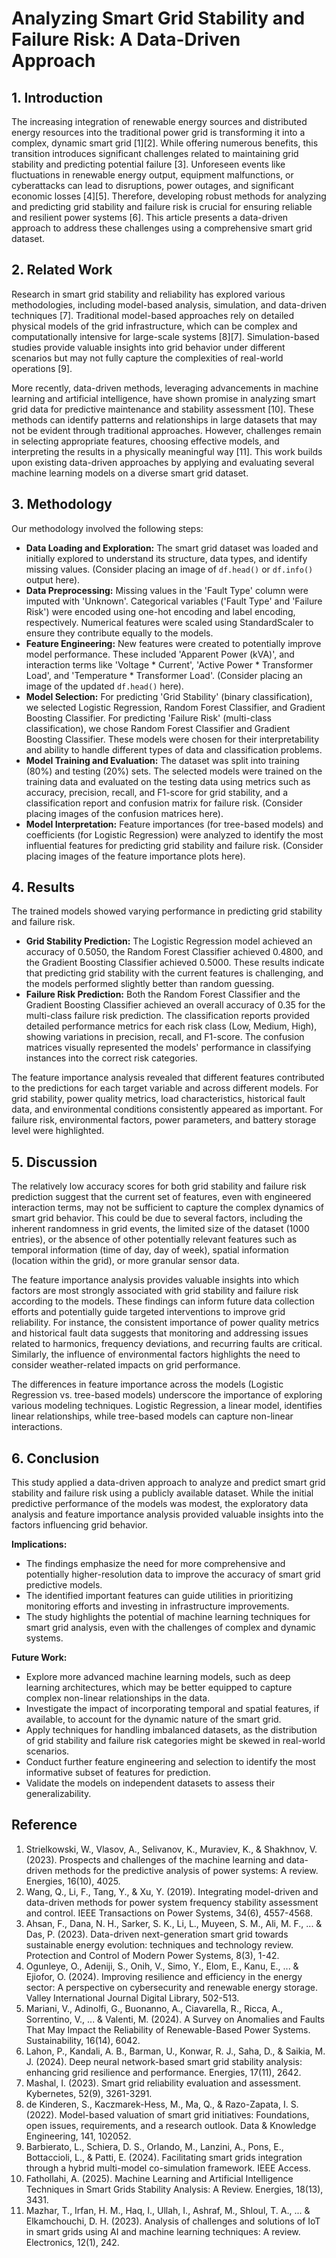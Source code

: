 # Analyzing Smart Grid Stability and Failure Risk: A Data-Driven Approach

## 1. Introduction

The increasing integration of renewable energy sources and distributed energy resources into the traditional power grid is transforming it into a complex, dynamic smart grid [1][2]. While offering numerous benefits, this transition introduces significant challenges related to maintaining grid stability and predicting potential failure [3]. Unforeseen events like fluctuations in renewable energy output, equipment malfunctions, or cyberattacks can lead to disruptions, power outages, and significant economic losses [4][5]. Therefore, developing robust methods for analyzing and predicting grid stability and failure risk is crucial for ensuring reliable and resilient power systems [6]. This article presents a data-driven approach to address these challenges using a comprehensive smart grid dataset.

## 2. Related Work

Research in smart grid stability and reliability has explored various methodologies, including model-based analysis, simulation, and data-driven techniques [7]. Traditional model-based approaches rely on detailed physical models of the grid infrastructure, which can be complex and computationally intensive for large-scale systems [8][7]. Simulation-based studies provide valuable insights into grid behavior under different scenarios but may not fully capture the complexities of real-world operations [9].

More recently, data-driven methods, leveraging advancements in machine learning and artificial intelligence, have shown promise in analyzing smart grid data for predictive maintenance and stability assessment [10]. These methods can identify patterns and relationships in large datasets that may not be evident through traditional approaches. However, challenges remain in selecting appropriate features, choosing effective models, and interpreting the results in a physically meaningful way [11]. This work builds upon existing data-driven approaches by applying and evaluating several machine learning models on a diverse smart grid dataset.


## 3. Methodology

Our methodology involved the following steps:

*   **Data Loading and Exploration:** The smart grid dataset was loaded and initially explored to understand its structure, data types, and identify missing values. (Consider placing an image of `df.head()` or `df.info()` output here).
*   **Data Preprocessing:** Missing values in the 'Fault Type' column were imputed with 'Unknown'. Categorical variables ('Fault Type' and 'Failure Risk') were encoded using one-hot encoding and label encoding, respectively. Numerical features were scaled using StandardScaler to ensure they contribute equally to the models.
*   **Feature Engineering:** New features were created to potentially improve model performance. These included 'Apparent Power (kVA)', and interaction terms like 'Voltage * Current', 'Active Power * Transformer Load', and 'Temperature * Transformer Load'. (Consider placing an image of the updated `df.head()` here).
*   **Model Selection:** For predicting 'Grid Stability' (binary classification), we selected Logistic Regression, Random Forest Classifier, and Gradient Boosting Classifier. For predicting 'Failure Risk' (multi-class classification), we chose Random Forest Classifier and Gradient Boosting Classifier. These models were chosen for their interpretability and ability to handle different types of data and classification problems.
*   **Model Training and Evaluation:** The dataset was split into training (80%) and testing (20%) sets. The selected models were trained on the training data and evaluated on the testing data using metrics such as accuracy, precision, recall, and F1-score for grid stability, and a classification report and confusion matrix for failure risk. (Consider placing images of the confusion matrices here).
*   **Model Interpretation:** Feature importances (for tree-based models) and coefficients (for Logistic Regression) were analyzed to identify the most influential features for predicting grid stability and failure risk. (Consider placing images of the feature importance plots here).

## 4. Results

The trained models showed varying performance in predicting grid stability and failure risk.

*   **Grid Stability Prediction:** The Logistic Regression model achieved an accuracy of 0.5050, the Random Forest Classifier achieved 0.4800, and the Gradient Boosting Classifier achieved 0.5000. These results indicate that predicting grid stability with the current features is challenging, and the models performed slightly better than random guessing.
*   **Failure Risk Prediction:** Both the Random Forest Classifier and the Gradient Boosting Classifier achieved an overall accuracy of 0.35 for the multi-class failure risk prediction. The classification reports provided detailed performance metrics for each risk class (Low, Medium, High), showing variations in precision, recall, and F1-score. The confusion matrices visually represented the models' performance in classifying instances into the correct risk categories.

The feature importance analysis revealed that different features contributed to the predictions for each target variable and across different models. For grid stability, power quality metrics, load characteristics, historical fault data, and environmental conditions consistently appeared as important. For failure risk, environmental factors, power parameters, and battery storage level were highlighted.

## 5. Discussion

The relatively low accuracy scores for both grid stability and failure risk prediction suggest that the current set of features, even with engineered interaction terms, may not be sufficient to capture the complex dynamics of smart grid behavior. This could be due to several factors, including the inherent randomness in grid events, the limited size of the dataset (1000 entries), or the absence of other potentially relevant features such as temporal information (time of day, day of week), spatial information (location within the grid), or more granular sensor data.

The feature importance analysis provides valuable insights into which factors are most strongly associated with grid stability and failure risk according to the models. These findings can inform future data collection efforts and potentially guide targeted interventions to improve grid reliability. For instance, the consistent importance of power quality metrics and historical fault data suggests that monitoring and addressing issues related to harmonics, frequency deviations, and recurring faults are critical. Similarly, the influence of environmental factors highlights the need to consider weather-related impacts on grid performance.

The differences in feature importance across the models (Logistic Regression vs. tree-based models) underscore the importance of exploring various modeling techniques. Logistic Regression, a linear model, identifies linear relationships, while tree-based models can capture non-linear interactions.

## 6. Conclusion

This study applied a data-driven approach to analyze and predict smart grid stability and failure risk using a publicly available dataset. While the initial predictive performance of the models was modest, the exploratory data analysis and feature importance analysis provided valuable insights into the factors influencing grid behavior.

**Implications:**

*   The findings emphasize the need for more comprehensive and potentially higher-resolution data to improve the accuracy of smart grid predictive models.
*   The identified important features can guide utilities in prioritizing monitoring efforts and investing in infrastructure improvements.
*   The study highlights the potential of machine learning techniques for smart grid analysis, even with the challenges of complex and dynamic systems.

**Future Work:**

*   Explore more advanced machine learning models, such as deep learning architectures, which may be better equipped to capture complex non-linear relationships in the data.
*   Investigate the impact of incorporating temporal and spatial features, if available, to account for the dynamic nature of the smart grid.
*   Apply techniques for handling imbalanced datasets, as the distribution of grid stability and failure risk categories might be skewed in real-world scenarios.
*   Conduct further feature engineering and selection to identify the most informative subset of features for prediction.
*   Validate the models on independent datasets to assess their generalizability.


## Reference
1. Strielkowski, W., Vlasov, A., Selivanov, K., Muraviev, K., & Shakhnov, V. (2023). Prospects and challenges of the machine learning and data-driven methods for the predictive analysis of power systems: A review. Energies, 16(10), 4025.
2. Wang, Q., Li, F., Tang, Y., & Xu, Y. (2019). Integrating model-driven and data-driven methods for power system frequency stability assessment and control. IEEE Transactions on Power Systems, 34(6), 4557-4568.
3. Ahsan, F., Dana, N. H., Sarker, S. K., Li, L., Muyeen, S. M., Ali, M. F., ... & Das, P. (2023). Data-driven next-generation smart grid towards sustainable energy evolution: techniques and technology review. Protection and Control of Modern Power Systems, 8(3), 1-42.
4. Ogunleye, O., Adeniji, S., Onih, V., Simo, Y., Elom, E., Kanu, E., ... & Ejiofor, O. (2024). Improving resilience and efficiency in the energy sector: A perspective on cybersecurity and renewable energy storage. Valley International Journal Digital Library, 502-513.
5. Mariani, V., Adinolfi, G., Buonanno, A., Ciavarella, R., Ricca, A., Sorrentino, V., ... & Valenti, M. (2024). A Survey on Anomalies and Faults That May Impact the Reliability of Renewable-Based Power Systems. Sustainability, 16(14), 6042.
6. Lahon, P., Kandali, A. B., Barman, U., Konwar, R. J., Saha, D., & Saikia, M. J. (2024). Deep neural network-based smart grid stability analysis: enhancing grid resilience and performance. Energies, 17(11), 2642.
7. Mashal, I. (2023). Smart grid reliability evaluation and assessment. Kybernetes, 52(9), 3261-3291.
8. de Kinderen, S., Kaczmarek-Hess, M., Ma, Q., & Razo-Zapata, I. S. (2022). Model-based valuation of smart grid initiatives: Foundations, open issues, requirements, and a research outlook. Data & Knowledge Engineering, 141, 102052.
9. Barbierato, L., Schiera, D. S., Orlando, M., Lanzini, A., Pons, E., Bottaccioli, L., & Patti, E. (2024). Facilitating smart grids integration through a hybrid multi-model co-simulation framework. IEEE Access.
10. Fathollahi, A. (2025). Machine Learning and Artificial Intelligence Techniques in Smart Grids Stability Analysis: A Review. Energies, 18(13), 3431.
11. Mazhar, T., Irfan, H. M., Haq, I., Ullah, I., Ashraf, M., Shloul, T. A., ... & Elkamchouchi, D. H. (2023). Analysis of challenges and solutions of IoT in smart grids using AI and machine learning techniques: A review. Electronics, 12(1), 242.
